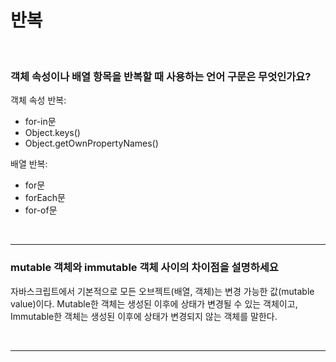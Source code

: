 # 반복

<br/>

### 객체 속성이나 배열 항목을 반복할 때 사용하는 언어 구문은 무엇인가요?

객체 속성 반복:

- for-in문
- Object.keys()
- Object.getOwnPropertyNames()

배열 반복:

- for문
- forEach문
- for-of문

<br/>

---

### mutable 객체와 immutable 객체 사이의 차이점을 설명하세요

자바스크립트에서 기본적으로 모든 오브젝트(배열, 객체)는 변경 가능한 값(mutable value)이다.
Mutable한 객체는 생성된 이후에 상태가 변경될 수 있는 객체이고, Immutable한 객체는 생성된 이후에 상태가 변경되지 않는 객체를 말한다.

<br/>

---
